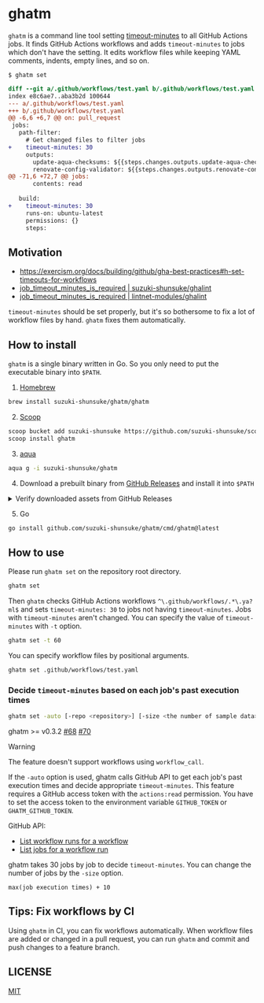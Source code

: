 # ghatm

`ghatm` is a command line tool setting [timeout-minutes](https://docs.github.com/en/actions/using-workflows/workflow-syntax-for-github-actions#jobsjob_idtimeout-minutes) to all GitHub Actions jobs.
It finds GitHub Actions workflows and adds `timeout-minutes` to jobs which don't have the setting.
It edits workflow files while keeping YAML comments, indents, empty lines, and so on.

```console
$ ghatm set
```

```diff
diff --git a/.github/workflows/test.yaml b/.github/workflows/test.yaml
index e8c6ae7..aba3b2d 100644
--- a/.github/workflows/test.yaml
+++ b/.github/workflows/test.yaml
@@ -6,6 +6,7 @@ on: pull_request
 jobs:
   path-filter:
     # Get changed files to filter jobs
+    timeout-minutes: 30
     outputs:
       update-aqua-checksums: ${{steps.changes.outputs.update-aqua-checksums}}
       renovate-config-validator: ${{steps.changes.outputs.renovate-config-validator}}
@@ -71,6 +72,7 @@ jobs:
       contents: read
 
   build:
+    timeout-minutes: 30
     runs-on: ubuntu-latest
     permissions: {}
     steps:
```

## Motivation

- https://exercism.org/docs/building/github/gha-best-practices#h-set-timeouts-for-workflows
- [job_timeout_minutes_is_required | suzuki-shunsuke/ghalint](https://github.com/suzuki-shunsuke/ghalint/blob/main/docs/policies/012.md)
- [job_timeout_minutes_is_required | lintnet-modules/ghalint](https://github.com/lintnet-modules/ghalint/tree/main/workflow/job_timeout_minutes_is_required)

`timeout-minutes` should be set properly, but it's so bothersome to fix a lot of workflow files by hand.
`ghatm` fixes them automatically.

## How to install

`ghatm` is a single binary written in Go.
So you only need to put the executable binary into `$PATH`.

1. [Homebrew](https://brew.sh/)

```sh
brew install suzuki-shunsuke/ghatm/ghatm
```

2. [Scoop](https://scoop.sh/)

```sh
scoop bucket add suzuki-shunsuke https://github.com/suzuki-shunsuke/scoop-bucket
scoop install ghatm
```

3. [aqua](https://aquaproj.github.io/)

```sh
aqua g -i suzuki-shunsuke/ghatm
```

4. Download a prebuilt binary from [GitHub Releases](https://github.com/suzuki-shunsuke/ghatm/releases) and install it into `$PATH`

<details>
<summary>Verify downloaded assets from GitHub Releases</summary>

You can verify downloaded assets using some tools.

1. [GitHub CLI](https://cli.github.com/)
1. [slsa-verifier](https://github.com/slsa-framework/slsa-verifier)
1. [Cosign](https://github.com/sigstore/cosign)

--

1. GitHub CLI

ghatm >= v0.3.3

You can install GitHub CLI by aqua.

```sh
aqua g -i cli/cli
```

```sh
gh release download -R suzuki-shunsuke/ghatm v0.3.3 -p ghatm_darwin_arm64.tar.gz
gh attestation verify ghatm_darwin_arm64.tar.gz \
  -R suzuki-shunsuke/ghatm \
  --signer-workflow suzuki-shunsuke/go-release-workflow/.github/workflows/release.yaml
```

Output:

```
```

2. slsa-verifier

You can install slsa-verifier by aqua.

```sh
aqua g -i slsa-framework/slsa-verifier
```

```sh
gh release download -R suzuki-shunsuke/ghatm v0.3.3 -p ghatm_darwin_arm64.tar.gz  -p multiple.intoto.jsonl
slsa-verifier verify-artifact ghatm_darwin_arm64.tar.gz \
  --provenance-path multiple.intoto.jsonl \
  --source-uri github.com/suzuki-shunsuke/ghatm \
  --source-tag v0.3.3
```

Output:

```
```

3. Cosign

You can install Cosign by aqua.

```sh
aqua g -i sigstore/cosign
```

```sh
gh release download -R suzuki-shunsuke/ghatm v0.3.3
cosign verify-blob \
  --signature ghatm_0.3.3_checksums.txt.sig \
  --certificate ghatm_0.3.3_checksums.txt.pem \
  --certificate-identity-regexp 'https://github\.com/suzuki-shunsuke/go-release-workflow/\.github/workflows/release\.yaml@.*' \
  --certificate-oidc-issuer "https://token.actions.githubusercontent.com" \
  ghatm_0.3.3_checksums.txt
```

Output:

```
Verified OK
```

After verifying the checksum, verify the artifact.

```sh
cat ghatm_0.3.3_checksums.txt | sha256sum -c --ignore-missing
```

</details>

5. Go

```sh
go install github.com/suzuki-shunsuke/ghatm/cmd/ghatm@latest
```

## How to use

Please run `ghatm set` on the repository root directory.

```sh
ghatm set
```

Then `ghatm` checks GitHub Actions workflows `^\.github/workflows/.*\.ya?ml$` and sets `timeout-minutes: 30` to jobs not having `timeout-minutes`.
Jobs with `timeout-minutes` aren't changed.
You can specify the value of `timeout-minutes` with `-t` option.

```sh
ghatm set -t 60
```

You can specify workflow files by positional arguments.

```sh
ghatm set .github/workflows/test.yaml
```

### Decide `timeout-minutes` based on each job's past execution times

```sh
ghatm set -auto [-repo <repository>] [-size <the number of sample data>]
```

ghatm >= v0.3.2 [#68](https://github.com/suzuki-shunsuke/ghatm/issues/68) [#70](https://github.com/suzuki-shunsuke/ghatm/pull/70)

> [!warning]
> The feature doesn't support workflows using `workflow_call`.

If the `-auto` option is used, ghatm calls GitHub API to get each job's past execution times and decide appropriate `timeout-minutes`.
This feature requires a GitHub access token with the `actions:read` permission.
You have to set the access token to the environment variable `GITHUB_TOKEN` or `GHATM_GITHUB_TOKEN`.

GitHub API:

- [List workflow runs for a workflow](https://docs.github.com/en/rest/actions/workflow-runs?apiVersion=2022-11-28#list-workflow-runs-for-a-workflow)
- [List jobs for a workflow run](https://docs.github.com/en/rest/actions/workflow-jobs#list-jobs-for-a-workflow-run)

ghatm takes 30 jobs by job to decide `timeout-minutes`.
You can change the number of jobs by the `-size` option.

```
max(job execution times) + 10
```

## Tips: Fix workflows by CI

Using `ghatm` in CI, you can fix workflows automatically.
When workflow files are added or changed in a pull request, you can run `ghatm` and commit and push changes to a feature branch.

## LICENSE

[MIT](LICENSE)
